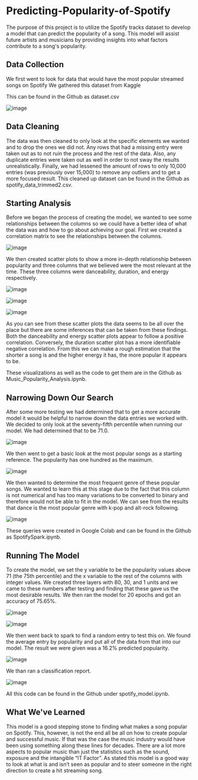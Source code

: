 # Predicting-Popularity-of-Spotify

The purpose of this project is to utilize the Spotify tracks dataset to develop a model that can predict the popularity of a song. This model will assist future artists and musicians by providing insights into what factors contribute to a song's popularity.

## Data Collection
We first went to look for data that would have the most popular streamed songs on Spotify
We gathered this dataset from Kaggle

This can be found in the Github as dataset.csv

![image](https://github.com/user-attachments/assets/a2e0e9d7-c0ae-4576-b96e-954e3e10042e)

## Data Cleaning
The data was then cleaned to only look at the specific elements we wanted and to drop the ones we did not. Any rows that had a missing entry were taken out as to not ruin the process and the rest of the data. Also, any duplicate entries were taken out as well in order to not sway the results unrealistically. Finally, we had lessened the amount of rows to only 10,000 entries (was previously over 15,000) to remove any outliers and to get a more focused result.
This cleaned up dataset can be found in the Github as spotify_data_trimmed2.csv.

## Starting Analysis
Before we began the process of creating the model, we wanted to see some relationships between the columns so we could have a better idea of what the data was and how to go about achieving our goal. First we created a correlation matrix to see the relationships between the columns.

![image](https://github.com/user-attachments/assets/a8b45025-64ab-46ea-aa59-51b50b1605fc)

We then created scatter plots to show a more in-depth relationship between popularity and three columns that we believed were the most relevant at the time. These three columns were danceability, duration, and energy respectively.

![image](https://github.com/user-attachments/assets/5d3248aa-f834-4406-8962-728541537913)

![image](https://github.com/user-attachments/assets/29a3e868-45aa-4483-981c-2898fc9b153d)

![image](https://github.com/user-attachments/assets/29e0591c-545e-480b-89a6-5b95798b02aa)

As you can see from these scatter plots the data seems to be all over the place but there are some inferences that can be taken from these findings. Both the danceability and energy scatter plots appear to follow a positive correlation. Conversely, the duration scatter plot has a more identifiable negative correlation. From this we can make a rough estimation that the shorter a song is and the higher energy it has, the more popular it appears to be.

These visualizations as well as the code to get them are in the Github as Music_Popularity_Analysis.ipynb.

## Narrowing Down Our Search
After some more testing we had determined that to get a more accurate model it would be helpful to narrow down the data entries we worked with. We decided to only look at the seventy-fifth percentile when running our model. We had determined that to be 71.0.

![image](https://github.com/user-attachments/assets/f7bb2f02-f06d-4210-b0d5-8212afd4b7d7)

We then went to get a basic look at the most popular songs as a starting reference. The popularity has one hundred as the maximum.

![image](https://github.com/user-attachments/assets/84b43c2a-5667-4c0e-9f2a-4aea55545055)

We then wanted to determine the most frequent genre of these popular songs. We wanted to learn this at this stage due to the fact that this column is not numerical and has too many variations to be converted to binary and therefore would not be able to fit in the model. We can see from the results that dance is the most popular genre with k-pop and alt-rock following.

![image](https://github.com/user-attachments/assets/fee36be8-6efd-405b-8ad4-7a9be68cef39)

These queries were created in Google Colab and can be found in the Github as SpotifySpark.ipynb.

## Running The Model
To create the model, we set the y variable to be the popularity values above 71 (the 75th percentile) and the x variable to the rest of the columns with integer values. We created three layers with 80, 30, and 1 units and we came to these numbers after testing and finding that these gave us the most desirable results. We then ran the model for 20 epochs and got an accuracy of 75.65%.

![image](https://github.com/user-attachments/assets/0eb1ba28-156d-4e07-b8c9-5e68ebd5a25d)

![image](https://github.com/user-attachments/assets/b1c7fe8b-b6ed-4152-a2c2-98d5b7afb644)

We then went back to spark to find a random entry to test this on. We found the average entry by popularity and put all of the data from that into our model. The result we were given was a 16.2% predicted popularity.

![image](https://github.com/user-attachments/assets/7e84c935-67d6-464f-a621-e59b92d99281)

We than ran a classification report.

![image](https://github.com/user-attachments/assets/807edb0d-6885-48f1-a8e5-359ab639b9b8)

All this code can be found in the Github under spotify_model.ipynb.

## What We've Learned
This model is a good stepping stone to finding what makes a song popular on Spotify. This, however, is not the end all be all on how to create popular and successful music. If that was the case the music industry would have been using something along these lines for decades. There are a lot more aspects to popular music than just the statistics such as the sound, exposure and the intangible “IT Factor”. As stated this model is a good way to look at what is and isn’t seen as popular and to steer someone in the right direction to create a hit streaming song.



